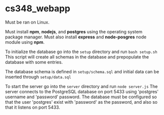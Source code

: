 # cs348_webapp
Must be ran on Linux.

Must install **npm**, **nodejs**, and **postgres** using the operating system package manager.
Must also install **express** and **node-posgres** node module using **npm**.

To initialize the database go into the `setup` directory and run `bash setup.sh`
This script will create all schemas in the database and prepopulate the database with some entries.

The database schema is defined in `setup/schema.sql` and initial data can be inserted through `setup/data.sql`

To start the server go into the `server` directory and run `node server.js`
The server connects to the PostgreSQL database on port 5433 using 'postgres' username and 'password' password.
The database must be configured so that the user 'postgres' exist with 'password' as the password, and also
so that it listens on port 5433.
